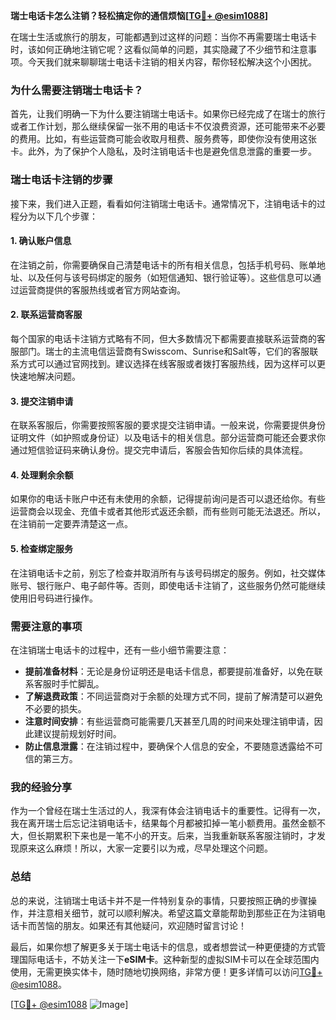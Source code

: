 **瑞士电话卡怎么注销？轻松搞定你的通信烦恼[[TG💪+ @esim1088](https://t.me/s/esim1088)]**

在瑞士生活或旅行的朋友，可能都遇到过这样的问题：当你不再需要瑞士电话卡时，该如何正确地注销它呢？这看似简单的问题，其实隐藏了不少细节和注意事项。今天我们就来聊聊瑞士电话卡注销的相关内容，帮你轻松解决这个小困扰。

### 为什么需要注销瑞士电话卡？

首先，让我们明确一下为什么要注销瑞士电话卡。如果你已经完成了在瑞士的旅行或者工作计划，那么继续保留一张不用的电话卡不仅浪费资源，还可能带来不必要的费用。比如，有些运营商可能会收取月租费、服务费等，即使你没有使用这张卡。此外，为了保护个人隐私，及时注销电话卡也是避免信息泄露的重要一步。

### 瑞士电话卡注销的步骤

接下来，我们进入正题，看看如何注销瑞士电话卡。通常情况下，注销电话卡的过程分为以下几个步骤：

#### 1. **确认账户信息**
在注销之前，你需要确保自己清楚电话卡的所有相关信息，包括手机号码、账单地址、以及任何与该号码绑定的服务（如短信通知、银行验证等）。这些信息可以通过运营商提供的客服热线或者官方网站查询。

#### 2. **联系运营商客服**
每个国家的电话卡注销方式略有不同，但大多数情况下都需要直接联系运营商的客服部门。瑞士的主流电信运营商有Swisscom、Sunrise和Salt等，它们的客服联系方式可以通过官网找到。建议选择在线客服或者拨打客服热线，因为这样可以更快速地解决问题。

#### 3. **提交注销申请**
在联系客服后，你需要按照客服的要求提交注销申请。一般来说，你需要提供身份证明文件（如护照或身份证）以及电话卡的相关信息。部分运营商可能还会要求你通过短信验证码来确认身份。提交完申请后，客服会告知你后续的具体流程。

#### 4. **处理剩余余额**
如果你的电话卡账户中还有未使用的余额，记得提前询问是否可以退还给你。有些运营商会以现金、充值卡或者其他形式返还余额，而有些则可能无法退还。所以，在注销前一定要弄清楚这一点。

#### 5. **检查绑定服务**
在注销电话卡之前，别忘了检查并取消所有与该号码绑定的服务。例如，社交媒体账号、银行账户、电子邮件等。否则，即使电话卡注销了，这些服务仍然可能继续使用旧号码进行操作。

### 需要注意的事项

在注销瑞士电话卡的过程中，还有一些小细节需要注意：

- **提前准备材料**：无论是身份证明还是电话卡信息，都要提前准备好，以免在联系客服时手忙脚乱。
- **了解退费政策**：不同运营商对于余额的处理方式不同，提前了解清楚可以避免不必要的损失。
- **注意时间安排**：有些运营商可能需要几天甚至几周的时间来处理注销申请，因此建议提前规划好时间。
- **防止信息泄露**：在注销过程中，要确保个人信息的安全，不要随意透露给不可信的第三方。

### 我的经验分享

作为一个曾经在瑞士生活过的人，我深有体会注销电话卡的重要性。记得有一次，我在离开瑞士后忘记注销电话卡，结果每个月都被扣掉一笔小额费用。虽然金额不大，但长期累积下来也是一笔不小的开支。后来，当我重新联系客服注销时，才发现原来这么麻烦！所以，大家一定要引以为戒，尽早处理这个问题。

### 总结

总的来说，注销瑞士电话卡并不是一件特别复杂的事情，只要按照正确的步骤操作，并注意相关细节，就可以顺利解决。希望这篇文章能帮助到那些正在为注销电话卡而苦恼的朋友。如果还有其他疑问，欢迎随时留言讨论！

最后，如果你想了解更多关于瑞士电话卡的信息，或者想尝试一种更便捷的方式管理国际电话卡，不妨关注一下**eSIM卡**。这种新型的虚拟SIM卡可以在全球范围内使用，无需更换实体卡，随时随地切换网络，非常方便！更多详情可以访问[TG💪+ @esim1088](https://t.me/s/esim1088)。

[[TG💪+ @esim1088](https://t.me/s/esim1088) ![Image](https://i.postimg.cc/4NQfJmqS/Snipaste-2025-05-13-00-14-12.png)]